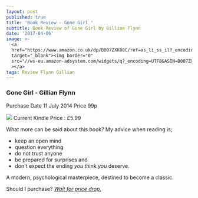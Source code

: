 ```yaml
---
layout: post
published: true
title: 'Book Review - Gone Girl '
subtitle: Book Review of Gone Girl by Gillian Flynn
date: '2017-04-06'
image: >-
  <a
  href="https://www.amazon.co.uk/dp/B007ZXK08C/ref=as_li_ss_il?_encoding=UTF8&btkr=1&linkCode=li2&tag=jodenopublis-21&linkId=99104dec81da5c587fea3bf104e2f29b"
  target="_blank"><img border="0"
  src="//ws-eu.amazon-adsystem.com/widgets/q?_encoding=UTF8&ASIN=B007ZXK08C&Format=_SL160_&ID=AsinImage&MarketPlace=GB&ServiceVersion=20070822&WS=1&tag=jodenopublis-21"
  ></a>
tags: Review Flynn Gillian
---
```

### Gone Girl - Gillian Flynn

Purchase Date 11 July 2014 Price 99p

<a href="https://www.amazon.co.uk/dp/B007ZXK08C/ref=as_li_ss_il?_encoding=UTF8&btkr=1&linkCode=li2&tag=jodenopublis-21&linkId=99104dec81da5c587fea3bf104e2f29b" target="_blank"><img border="0" src="//ws-eu.amazon-adsystem.com/widgets/q?_encoding=UTF8&ASIN=B007ZXK08C&Format=_SL160_&ID=AsinImage&MarketPlace=GB&ServiceVersion=20070822&WS=1&tag=jodenopublis-21" ></a> Current Kindle Price : £5.99

What more can be said about this book?  My advice when reading is;
* keep an open mind
* question everything
* do not trust anyone
* be prepared for surprises and 
* don't expect the ending *you* think *you* deserve.

A modern, psychological masterpiece, destined to become a classic.

Should I purchase? *[Wait for price drop.](https://www.ereaderiq.com/)* 

